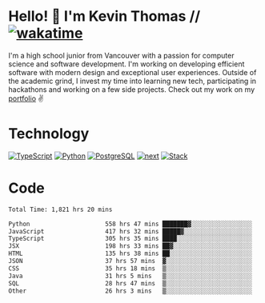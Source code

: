 # Hello! 👋 I'm Kevin Thomas // [![wakatime](https://wakatime.com/badge/user/e9d16d74-e01d-4a37-8086-9257e0bde1c2.svg?style=flat-square)](https://wakatime.com/@e9d16d74-e01d-4a37-8086-9257e0bde1c2)

I'm a high school junior from Vancouver with a passion for computer science and software development. I'm working on developing efficient software with modern design and exceptional user experiences. Outside of the academic grind, I invest my time into learning new tech, participating in hackathons and working on a few side projects. Check out my work on my [portfolio](https://kevinjosethomas.com/) ✌️

# Technology
[![TypeScript](https://github.com/kevinjosethomas/kevinjosethomas/assets/46242684/444b2e5d-659f-41f5-81fe-3abafb75cb6c)](https://kevinjosethomas.com/stack)
[![Python](https://github.com/kevinjosethomas/kevinjosethomas/assets/46242684/34a174c4-54db-4c4e-9842-2324d47cb043)](https://kevinjosethomas.com/stack)
[![PostgreSQL](https://github.com/kevinjosethomas/kevinjosethomas/assets/46242684/46d6de1c-c483-4dc7-ab3a-87763af6fc78)](https://kevinjosethomas.com/stack)
[![next](https://github.com/kevinjosethomas/kevinjosethomas/assets/46242684/bc46bae5-1ad9-42a7-b7a2-427cbde7c994)](https://kevinjosethomas.com/stack)
[![Stack](https://github.com/kevinjosethomas/kevinjosethomas/assets/46242684/0b9b7eeb-8cce-4a56-bffd-3131dd4dd88c)](https://kevinjosethomas.com/stack)




# Code
<!--START_SECTION:waka-->

```txt
Total Time: 1,821 hrs 20 mins

Python                     558 hrs 47 mins ███████▓░░░░░░░░░░░░░░░░░   30.25 %
JavaScript                 417 hrs 32 mins █████▓░░░░░░░░░░░░░░░░░░░   22.60 %
TypeScript                 305 hrs 35 mins ████░░░░░░░░░░░░░░░░░░░░░   16.54 %
JSX                        198 hrs 33 mins ██▓░░░░░░░░░░░░░░░░░░░░░░   10.75 %
HTML                       135 hrs 38 mins ██░░░░░░░░░░░░░░░░░░░░░░░   07.34 %
JSON                       37 hrs 57 mins  ▓░░░░░░░░░░░░░░░░░░░░░░░░   02.05 %
CSS                        35 hrs 18 mins  ▒░░░░░░░░░░░░░░░░░░░░░░░░   01.91 %
Java                       31 hrs 5 mins   ▒░░░░░░░░░░░░░░░░░░░░░░░░   01.68 %
SQL                        28 hrs 47 mins  ▒░░░░░░░░░░░░░░░░░░░░░░░░   01.56 %
Other                      26 hrs 3 mins   ▒░░░░░░░░░░░░░░░░░░░░░░░░   01.41 %
```

<!--END_SECTION:waka-->
